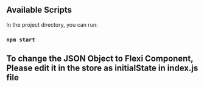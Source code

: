 ## Available Scripts

In the project directory, you can run:

### `npm start`

## To change the JSON Object to Flexi Component, Please edit it in the store as initialState in index.js file
